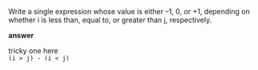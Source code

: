 Write a single expression whose value is either –1, 0, or +1,
depending on whether i is less than, equal to, or greater
than j, respectively.

**answer**

tricky one here  
`(i > j) - (i < j)`


